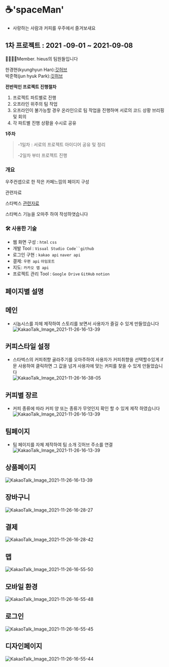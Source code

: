 # ☕️'spaceMan' 
- 사랑하는 사람과 커피를 우주에서 즐겨보새요

##
## 1차 프로젝트 : 2021 -09-01 ~ 2021-09-08
 
👨‍👩‍👦‍👦Member.  hieus의 팀원들입니다



한경현(kyunghyun Han):[깃허브](https://github.com/kyunghyunHan)  
박준혁(jun hyuk Park):[깃허브](https://github.com/berrypjh) 




**전반적인 프로젝트 진행절차**
1. 프로젝트 파트별로 진행
2. 오프라인 위주의 팀 작업
3. 오프라인이 불가능할 경우 온라인으로 팀 작업을 진행하며 서로의 코드 상황 브리핑 및 회의
4. 각 파트별 진행 상황을 수시로 공유





**1주차** 
>-1일차 : 서로의 프로젝트 아이디어 공유 및 정리
>
>-2일차 부터 프로젝트 진행



### 개요

우주컨셉으로 한 작은 카페느낌의 페이지 구성

  관련자료  

스타벅스 [관련자료](https://www.starbucks.co.kr/index.do)

스타벅스 기능을 오마주 하여 작성하엿습니다

### 🛠 사용한 기술

- 웹 화면 구성 : `html` `css`
- 개발 Tool : `Visual Studio Code``github`
- 로그인 구현 :  `kakao api` `naver api`
- 결제: `우편 api` `아임포트`
- 지도: `카카오 맵 api` 
- 프로젝트 관리 Tool : `Google Drive` `GitHub` `notion`

## 페이지별 설명  

## 메인

- 시놉시스를 자체 제작하여 스토리를 보면서 사용자가 즐길 수 있게 만들었습니다  
![KakaoTalk_Image_2021-11-26-16-13-39](https://user-images.githubusercontent.com/88940298/143541462-28f5a00c-fa82-48c8-9f61-8b665c313af7.gif)


## 커피스타일 설정  

- 스타벅스의 커피취향 골라주기를 오마주하여  사용자가 커피취향을 선택할수있게 if 문 사용하여 클릭하면 그 값을 넘겨 사용자에 맞는 커피를 찾을 수 있게 만들었습니다  
![KakaoTalk_Image_2021-11-26-16-38-05](https://user-images.githubusercontent.com/88940298/143544340-b6f89fc0-2537-432a-a9cf-058820cb5e56.gif)


## 커피별 장르 

- 커피 종류에 따라 커피 양 또는 종류가 무엇인지 확인 할 수 있게 제작 하였습니다
![KakaoTalk_Image_2021-11-26-16-13-39](https://user-images.githubusercontent.com/88940298/143542877-96c075c1-2e8d-427b-a005-9bc52ad5d021.gif)

## 팀페이지  

- 팀 페이지를 자체 제작하여 팀 소개  깃허브 주소를 연결
![KakaoTalk_Image_2021-11-26-16-13-39](https://user-images.githubusercontent.com/88940298/143542957-5236efdb-470b-4c3b-9513-69232895f7fb.gif)


## 상품페이지  
![KakaoTalk_Image_2021-11-26-16-13-39](https://user-images.githubusercontent.com/88940298/143543009-12c1cb60-25f4-4000-ab9b-893b63102934.gif)
## 장바구니  
![KakaoTalk_Image_2021-11-26-16-28-27](https://user-images.githubusercontent.com/88940298/143543064-5e7b0ee6-5aee-49f4-98a9-95544efbf6aa.gif)
## 결제  
![KakaoTalk_Image_2021-11-26-16-28-42](https://user-images.githubusercontent.com/88940298/143543109-f012db0e-f0b4-4ffa-b3ed-e0e87c13a185.gif)

## 맵  
![KakaoTalk_Image_2021-11-26-16-55-50](https://user-images.githubusercontent.com/88940298/143546683-f41e8cc3-c26c-40d4-a7b0-86872a100186.gif)
## 모바일 환경
![KakaoTalk_Image_2021-11-26-16-55-48](https://user-images.githubusercontent.com/88940298/143546722-1ed88e7c-654a-4b01-92d9-2d674344fc39.gif)
## 로그인
![KakaoTalk_Image_2021-11-26-16-55-45](https://user-images.githubusercontent.com/88940298/143546795-5b80bb3d-426c-4e4b-8c51-a21e424a3c32.gif)

## 디자인페이지  

![KakaoTalk_Image_2021-11-26-16-55-44](https://user-images.githubusercontent.com/88940298/143546871-de810cc2-86e2-4461-ba59-dfb11192eb99.gif)


